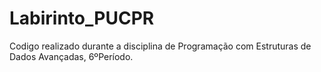 # Labirinto_PUCPR
Codigo realizado durante a disciplina de Programação com Estruturas de Dados Avançadas, 6ºPeríodo.

